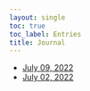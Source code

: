```yaml
---
layout: single
toc: true
toc_label: Entries
title: Journal
---
```


 - [July 09, 2022](/2022-07-09.md/)
 - [July 02, 2022](/2022-07-02.md/)